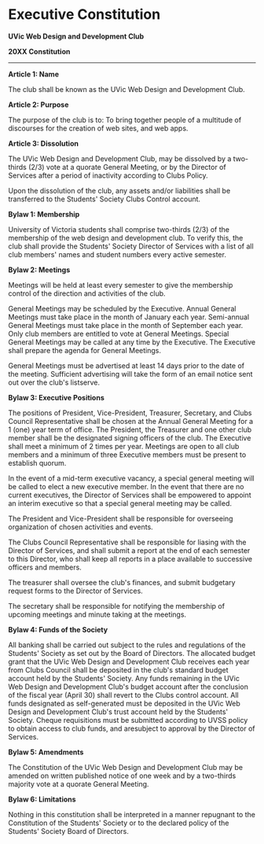 # Executive Constitution

**UVic Web Design and Development Club**
 
**20XX Constitution**

---

**Article 1: Name**

The club shall be known as the UVic Web Design and Development Club.

**Article 2: Purpose**

The purpose of the club is to: To bring together people of a multitude of discourses for the creation of web sites, and web apps.

**Article 3: Dissolution**

The UVic Web Design and Development Club, may be dissolved by a two-thirds (2/3) vote at a quorate General Meeting, or by the Director of Services after a period of inactivity according to Clubs Policy.

Upon the dissolution of the club, any assets and/or liabilities shall be transferred to the Students' Society Clubs Control account.

**Bylaw 1: Membership**

University of Victoria students shall comprise two-thirds (2/3) of the membership of the web design and development club. To verify this, the club shall provide the Students' Society Director of Services with a list of all club members' names and student numbers every active semester.

**Bylaw 2: Meetings**

Meetings will be held at least every semester to give the membership control of the direction and activities of the club.

General Meetings may be scheduled by the Executive. Annual General Meetings must take place in the month of January each year. Semi-annual General Meetings must take place in the month of September each year. Only club members are entitled to vote at General Meetings. Special General Meetings may be called at any time by the Executive. The Executive shall prepare the agenda for General Meetings.

General Meetings must be advertised at least 14 days prior to the date of the meeting. Sufficient advertising will take the form of an email notice sent out over the club's listserve.

**Bylaw 3: Executive Positions**

The positions of President, Vice-President, Treasurer, Secretary, and Clubs Council Representative shall be chosen at the Annual General Meeting for a 1 (one) year term of office. The President, the Treasurer and one other club member shall be the designated signing officers of the club. The Executive shall meet a minimum of 2 times per year. Meetings are open to all club members and a minimum of three Executive members must be present to establish quorum.

In the event of a mid-term executive vacancy, a special general meeting will be called to elect a new executive member. In the event that there are no current executives, the Director of Services shall be empowered to appoint an interim executive so that a special general meeting may be called.

The President and Vice-President shall be responsible for overseeing organization of chosen activities and events.

The Clubs Council Representative shall be responsible for liasing with the Director of Services, and shall submit a report at the end of each semester to this Director, who shall keep all reports in a place available to successive officers and members.

The treasurer shall oversee the club's finances, and submit budgetary request forms to the Director of Services. 

The secretary shall be responsible for notifying the membership of upcoming meetings and minute taking at the meetings.

**Bylaw 4: Funds of the Society**

All banking shall be carried out subject to the rules and regulations of the Students' Society as set out by the Board of Directors. The allocated budget grant that the UVic Web Design and Development Club receives each year from Clubs Council shall be deposited in the club's standard budget account held by the Students' Society. Any funds remaining in the UVic Web Design and Development Club's budget account after the conclusion of the fiscal year (April 30) shall revert to the Clubs control account. All funds designated as self-generated must be deposited in the UVic Web Design and Development Club's trust account held by the Students' Society. Cheque requisitions must be submitted according to UVSS policy to obtain access to club funds, and aresubject to approval by the Director of Services.

**Bylaw 5: Amendments**

The Constitution of the UVic Web Design and Development Club may be amended on written published notice of one week and by a two-thirds majority vote at a quorate General Meeting.

**Bylaw 6: Limitations**

Nothing in this constitution shall be interpreted in a manner repugnant to the Constitution of the Students' Society or to the declared policy of the Students' Society Board of Directors.
